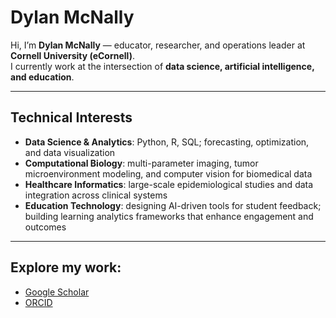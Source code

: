 
# Dylan McNally

Hi, I’m **Dylan McNally** — educator, researcher, and operations leader at **Cornell University (eCornell)**.  
I currently work at the intersection of **data science, artificial intelligence, and education**.

---

## Technical Interests
- **Data Science & Analytics**: Python, R, SQL; forecasting, optimization, and data visualization  
- **Computational Biology**: multi-parameter imaging, tumor microenvironment modeling, and computer vision for biomedical data  
- **Healthcare Informatics**: large-scale epidemiological studies and data integration across clinical systems  
- **Education Technology**: designing AI-driven tools for student feedback; building learning analytics frameworks that enhance engagement and outcomes

---

 ## Explore my work:  
- [Google Scholar](https://scholar.google.com/citations?user=2dx7h9wAAAAJ&hl=en)  
- [ORCID](https://orcid.org/0000-0001-7831-0349)  
 
